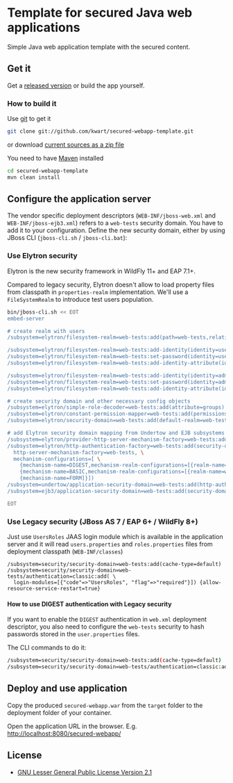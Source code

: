 # Template for secured Java web applications

Simple Java web application template with the secured content.

## Get it

Get a [released version](https://github.com/kwart/secured-webapp-template/releases) or build the app yourself.

### How to build it

Use [git](http://git-scm.com/) to get it

```bash
git clone git://github.com/kwart/secured-webapp-template.git
```

or download [current sources as a zip file](https://github.com/kwart/secured-webapp-template/archive/master.zip)

You need to have [Maven](http://maven.apache.org/) installed

```bash
cd secured-webapp-template
mvn clean install
```

## Configure the application server

The vendor specific deployment descriptors (`WEB-INF/jboss-web.xml` and `WEB-INF/jboss-ejb3.xml`) refers to a `web-tests` security domain. You have to add it to your configuration.
Define the new security domain, either by using JBoss CLI (`jboss-cli.sh` / `jboss-cli.bat`):

### Use Elytron security

Elytron is the new security framework in WildFly 11+ and EAP 7.1+.

Compared to legacy security, Elytron doesn't allow to load property files from classpath in `properties-realm` implementation. We'll use a `FileSystemRealm` to introduce test users population. 

```bash
bin/jboss-cli.sh << EOT
embed-server

# create realm with users
/subsystem=elytron/filesystem-realm=web-tests:add(path=web-tests,relative-to=jboss.server.config.dir)

/subsystem=elytron/filesystem-realm=web-tests:add-identity(identity=user)
/subsystem=elytron/filesystem-realm=web-tests:set-password(identity=user, clear={password="user"})
/subsystem=elytron/filesystem-realm=web-tests:add-identity-attribute(identity=user, name=groups, value=["Users"])

/subsystem=elytron/filesystem-realm=web-tests:add-identity(identity=admin)
/subsystem=elytron/filesystem-realm=web-tests:set-password(identity=admin, clear={password="admin"})
/subsystem=elytron/filesystem-realm=web-tests:add-identity-attribute(identity=admin, name=groups, value=["Users", "Admin"])

# create security domain and other necessary config objects
/subsystem=elytron/simple-role-decoder=web-tests:add(attribute=groups)
/subsystem=elytron/constant-permission-mapper=web-tests:add(permissions=[{class-name="org.wildfly.security.auth.permission.LoginPermission"}])
/subsystem=elytron/security-domain=web-tests:add(default-realm=web-tests, permission-mapper=web-tests, realms=[{role-decoder=web-tests, realm=web-tests}]

# add Elytron security domain mapping from Undertow and EJB subsystems 
/subsystem=elytron/provider-http-server-mechanism-factory=web-tests:add()
/subsystem=elytron/http-authentication-factory=web-tests:add(security-domain=web-tests, \
  http-server-mechanism-factory=web-tests, \
  mechanism-configurations=[ \
    {mechanism-name=DIGEST,mechanism-realm-configurations=[{realm-name=web-tests}]}, \
    {mechanism-name=BASIC,mechanism-realm-configurations=[{realm-name=web-tests}]}, \
    {mechanism-name=FORM]}])
/subsystem=undertow/application-security-domain=web-tests:add(http-authentication-factory=web-tests)
/subsystem=ejb3/application-security-domain=web-tests:add(security-domain=web-tests)

EOT
```

### Use Legacy security (JBoss AS 7 / EAP 6+ / WildFly 8+)

Just use `UsersRoles` JAAS login module which is available in the application server and it will read `users.properties` and `roles.properties` files from deployment classpath (`WEB-INF/classes`)

```
/subsystem=security/security-domain=web-tests:add(cache-type=default)
/subsystem=security/security-domain=web-tests/authentication=classic:add( \
  login-modules=[{"code"=>"UsersRoles", "flag"=>"required"}]) {allow-resource-service-restart=true}
```

#### How to use DIGEST authentication with Legacy security

If you want to enable the `DIGEST` authentication in `web.xml` deployment descriptor, you also need to configure the  `web-tests` security to hash passwords
stored in the  `user.properties` files.

The CLI commands to do it:

```bash
/subsystem=security/security-domain=web-tests:add(cache-type=default)
/subsystem=security/security-domain=web-tests/authentication=classic:add(login-modules=[{"code"=>"UsersRoles", "flag"=>"required", "module-options" => {"hashAlgorithm" => "MD5", "hashEncoding" => "RFC2617","hashUserPassword" => "false", "hashStorePassword" => "true","passwordIsA1Hash" => "false", "storeDigestCallback" => "org.jboss.security.auth.callback.RFC2617Digest" }}]) {allow-resource-service-restart=true}
```

## Deploy and use application

Copy the produced `secured-webapp.war` from the `target` folder to the deployment folder of your container.

Open the application URL in the browser. E.g. [http://localhost:8080/secured-webapp/](http://localhost:8080/secured-webapp/)

## License

* [GNU Lesser General Public License Version 2.1](http://www.gnu.org/licenses/lgpl-2.1-standalone.html)
